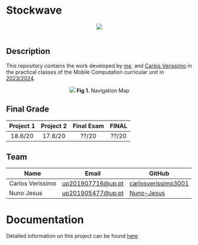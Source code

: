 # Stockwave

<div align="center">
	<image src="https://github.com/user-attachments/assets/a8295a6b-91ca-423c-bbef-b0aa4dcf093b">
</div>
<br>

## Description

This repository contains the work developed by [me](https://sigarra.up.pt/feup/pt/fest_geral.cursos_list?pv_num_unico=201905477), and [Carlos Veríssimo](https://sigarra.up.pt/feup/pt/fest_geral.cursos_list?pv_num_unico=201907716) in the practical classes of the Mobile Computation curricular unit in [2023/2024](https://sigarra.up.pt/feup/pt/ucurr_geral.ficha_uc_view?pv_ocorrencia_id=518814).

<div align="center">
	<image src="images/navigation_map.png">
	<span><strong>Fig 1.</strong> Navigation Map</span>
</div>

## Final Grade
|Project 1 | Project 2 | Final Exam | FINAL |
|:-----:|:-----:|:-----:|:-----:
|18.6/20|17.8/20|??/20|??/20|

## Team

| Name | Email | GitHub |
| --- | --- | --- |
| Carlos Veríssimo | up201907716@up.pt | [carlosverissimo3001](https://github.com/carlosverissimo3001)
| Nuno Jesus | up201905477@up.pt | [Nuno-Jesus](https://github.com/Nuno-Jesus)

# Documentation

Detailed information on this project can be found [here](docs/REPORT.md).
